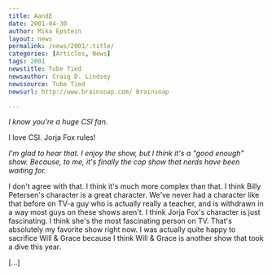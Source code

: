 ```yaml
---
title: AandE
date: 2001-04-30
author: Mika Epstein
layout: news
permalink: /news/2001/:title/
categories: [Articles, News]
tags: 2001
newstitle: Tube Tied  
newsauthor: Craig D. Lindsey  
newssource: Tube Tied  
newsurl: http://www.brainsoap.com/ Brainsoap  

---
```

*I know you're a huge CSI fan.*

I love CSI. Jorja Fox rules!

*I'm glad to hear that. I enjoy the show, but I think it's a "good enough" show. Because, to me, it's finally the cop show that nerds have been waiting for.*

I don't agree with that. I think it's much more complex than that. I think Billy Petersen's character is a great character. We've never had a character like that before on TV-a guy who is actually really a teacher, and is withdrawn in a way most guys on these shows aren't. I think Jorja Fox's character is just fascinating. I think she's the most fascinating person on TV. That's absolutely my favorite show right now. I was actually quite happy to sacrifice Will & Grace because I think Will & Grace is another show that took a dive this year.

[...]

